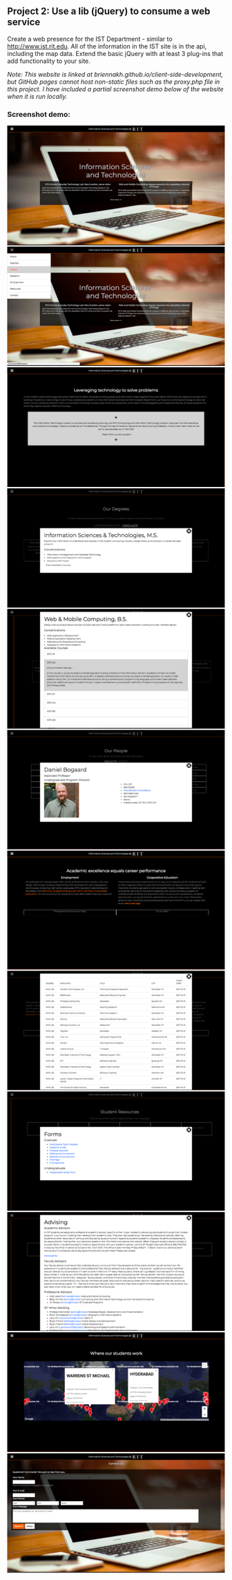 ## Project 2: Use a lib (jQuery) to consume a web service

Create a web presence for the IST Department - similar to http://www.ist.rit.edu. All of the information in the IST site is in the api, including the map data. Extend the basic jQuery with at least 3 plug-ins that add functionality to your site. 

*Note: This website is linked at briennakh.github.io/client-side-development, but GitHub pages cannot host non-static files such as the proxy.php file in this project. I have included a partial screenshot demo below of the website when it is run locally.*

### Screenshot demo:

![Landing page](./demo/demo.1.png)
![Menu](./demo/demo.2.png)
![About](./demo/demo.3.png)
![Our Degrees](./demo/demo.4.png)
![Another degree](./demo/demo.5.png)
![Our People](./demo/demo.6.png)
![Employment & co-op](./demo/demo.7.png)
![Employment table](./demo/demo.8.png)
![Student resources](./demo/demo.9.png)
![Student resources, cont.](./demo/demo.10.png)
![Map of where students work](./demo/demo.11.png)
![Contact Form](./demo/demo.12.png)